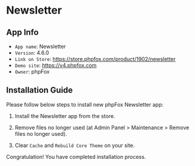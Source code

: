 # Newsletter

## App Info

- `App name`: Newsletter
- `Version`: 4.6.0
- `Link on Store`: https://store.phpfox.com/product/1902/newsletter
- `Demo site`: https://v4.phpfox.com
- `Owner`: phpFox

## Installation Guide

Please follow below steps to install new phpFox Newsletter app:

1. Install the Newsletter app from the store.

2. Remove files no longer used (at Admin Panel > Maintenance > Remove files no longer used).

3. Clear `Cache` and `Rebuild Core Theme` on your site.

Congratulation! You have completed installation process.
